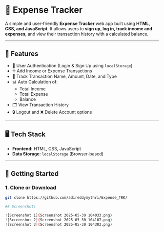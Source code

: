 # 💸 Expense Tracker

A simple and user-friendly **Expense Tracker** web app built using **HTML, CSS, and JavaScript**. It allows users to **sign up, log in, track income and expenses**, and view their transaction history with a calculated balance.

---

## 🔧 Features

- 🔐 User Authentication (Login & Sign Up using `localStorage`)
- ➕ Add Income or Expense Transactions
- 📆 Track Transaction Name, Amount, Date, and Type
- 📊 Auto Calculation of:
  - Total Income
  - Total Expense
  - Balance
- 🗂️ View Transaction History
- 🔒 Logout and ❌ Delete Account options

---

## 🖥️ Tech Stack

- **Frontend:** HTML, CSS, JavaScript
- **Data Storage:** `localStorage` (Browser-based)

---

## 🚀 Getting Started

### 1. Clone or Download

```bash
git clone https://github.com/adireddymythri/Expense_TRK/

## Screenshots

![Screenshot 1](Screenshot 2025-05-30 104033.png)
![Screenshot 2](Screenshot 2025-05-30 104107.png)
![Screenshot 3](Screenshot 2025-05-30 104303.png)

